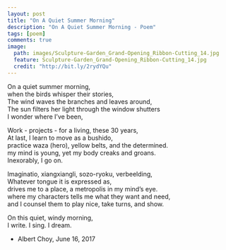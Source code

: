 ```yaml
---
layout: post
title: "On A Quiet Summer Morning"
description: "On A Quiet Summer Morning - Poem"
tags: [poem]
comments: true
image:
  path: images/Sculpture-Garden_Grand-Opening_Ribbon-Cutting_14.jpg
  feature: Sculpture-Garden_Grand-Opening_Ribbon-Cutting_14.jpg
  credit: "http://bit.ly/2rydYQu"
---
```


   On a quiet summer morning,  
   when the birds whisper their stories,  
   The wind waves the branches and leaves around,  
   The sun filters her light through the window shutters  
   I wonder where I’ve been,  

   Work - projects - for a living, these 30 years,  
   At last, I learn to move as a bushido,  
   practice waza (hero), yellow belts, and the determined.  
   my mind is young, yet my body creaks and groans.  
   Inexorably, I go on.  

   Imaginatio, xiangxiangli, sozo-ryoku, verbeelding,  
   Whatever tongue it is expressed as,  
   drives me to a place, a metropolis in my mind’s eye.  
   where my characters tells me what they want and need,  
   and I counsel them to play nice, take turns, and show.  

   On this quiet, windy morning,  
   I write. I sing. I dream.  

   - Albert Choy, June 16, 2017

